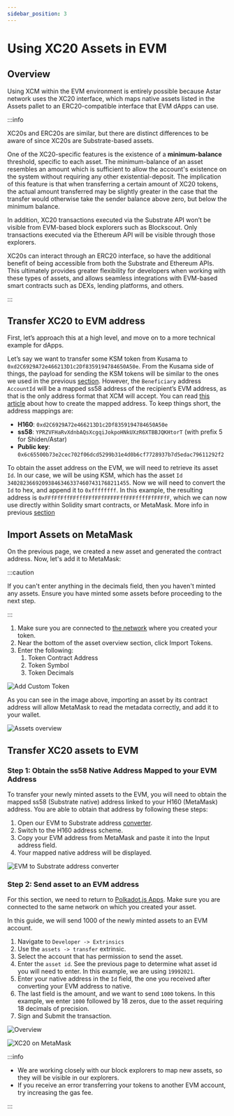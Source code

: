 ```yaml
---
sidebar_position: 3
---
```


# Using XC20 Assets in EVM

## Overview

Using XCM within the EVM environment is entirely possible because Astar network uses the XC20 interface, which maps native assets listed in the Assets pallet to an ERC20-compatible interface that EVM dApps can use.

:::info

XC20s and ERC20s are similar, but there are distinct differences to be aware of since XC20s are Substrate-based assets.

One of the XC20-specific features is the existence of a **minimum-balance** threshold, specific to each asset. The minimum-balance of an asset resembles an amount which is sufficient to allow the account's existence on the system without requiring any other existential-deposit. The implication of this feature is that when transferring a certain amount of XC20 tokens, the actual amount transferred may be slightly greater in the case that the transfer would otherwise take the sender balance above zero, but below the minimum balance.

In addition, XC20 transactions executed via the Substrate API won’t be visible from EVM-based block explorers such as Blockscout. Only transactions executed via the Ethereum API will be visible through those explorers.

XC20s can interact through an ERC20 interface, so have the additional benefit of being accessible from both the Substrate and Ethereum APIs. This ultimately provides greater flexibility for developers when working with these types of assets, and allows seamless integrations with EVM-based smart contracts such as DEXs, lending platforms, and others.

:::

## Transfer XC20 to EVM address

First, let’s approach this at a high level, and move on to a more technical example for dApps.     

Let’s say we want to transfer some KSM token from Kusama to `0xd2C6929A72e466213D1c2Df8359194784650A50e`. From the Kusama side of things, the payload for sending the KSM tokens will be similar to the ones we used in the previous [section](/docs/learn/interoperability/xcm/building-with-xcm/native-transactions.md). 
However, the `Beneficiary` address `AccountId` will be a mapped ss58 address of the recipient’s EVM address, as that is the only address format that XCM will accept. You can read [this article](https://medium.com/astar-network/using-astar-network-account-between-substrate-and-evm-656643df22a0) about how to create the mapped address. To keep things short, the address mappings are:

- **H160**: `0xd2C6929A72e466213D1c2Df8359194784650A50e`
- **ss58**: `YPRZVFHaRvXdnbAQsXcgqiJokpoHNkUXzR6XTBBJQKHtorT` (with prefix 5 for Shiden/Astar)
- **Public key**: `0x6c65500b73e2cec702f06dcd5299b31e4d0b6cf7728937b7d5edac79611292f2`

To obtain the asset address on the EVM, we will need to retrieve its asset `Id`. In our case, we will be using KSM, which has the asset `Id` `340282366920938463463374607431768211455`. Now we will need to convert the `Id` to hex, and append it to `0xffffffff`. In this example, the resulting address is `0xFFfFfFffFFfffFFfFFfFFFFFffFFFffffFfFFFfF`, which we can now use directly within Solidity smart contracts, or MetaMask. More info in previous [section](/docs/learn/interoperability/xcm/building-with-xcm/send-xc20-evm.md)

## Import Assets on MetaMask

On the previous page, we created a new asset and generated the contract address. Now, let's add it to MetaMask:

:::caution

If you can't enter anything in the decimals field, then you haven't minted any assets. Ensure you have minted some assets before proceeding to the next step.

:::

1. Make sure you are connected to [the network](https://app.gitbook.com/o/-LgGrgOEDyFYjYWIb1DT/s/-M8GVK5H7hOsGnYqg-7q-872737601/~/changes/aJQFFWQNMjlao1SSjj4a/integration/network-details) where you created your token.
2. Near the bottom of the asset overview section, click Import Tokens.
3. Enter the following:
   1. Token Contract Address
   2. Token Symbol
   3. Token Decimals

![Add Custom Token](img/9.png)

As you can see in the image above, importing an asset by its contract address will allow MetaMask to read the metadata correctly, and add it to your wallet.

![Assets overview](img/10.png)

## Transfer XC20 assets to EVM

### Step 1: Obtain the ss58 Native Address Mapped to your EVM Address

To transfer your newly minted assets to the EVM, you will need to obtain the mapped ss58 (Substrate native) address linked to your H160 (MetaMask) address. You are able to obtain that address by following these steps:

1. Open our EVM to Substrate address [converter](https://hoonsubin.github.io/evm-substrate-address-converter/).
2. Switch to the H160 address scheme.
3. Copy your EVM address from MetaMask and paste it into the Input address field.
4. Your mapped native address will be displayed.

![EVM to Substrate address converter](img/11.png)

### Step 2: Send asset to an EVM address

For this section, we need to return to [Polkadot.js Apps](https://polkadot.js.org/apps/). Make sure you are connected to the same network on which you created your asset.

In this guide, we will send 1000 of the newly minted assets to an EVM account.

1. Navigate to `Developer -> Extrinsics`
2. Use the `assets -> transfer` extrinsic.
3. Select the account that has permission to send the asset.
4. Enter the `asset id`. See the previous page to determine what asset id you will need to enter. In this example, we are using `19992021`.
5. Enter your native address in the `Id` field, the one you received after converting your EVM address to native.
6. The last field is the amount, and we want to send `1000` tokens. In this example, we enter `1000` followed by 18 zeros, due to the asset requiring 18 decimals of precision.
7. Sign and Submit the transaction.

![Overview](img/12.png)

![XC20 on MetaMask](img/13.png)

:::info

- We are working closely with our block explorers to map new assets, so they will be visible in our explorers.
- If you receive an error transferring your tokens to another EVM account, try increasing the gas fee.

:::